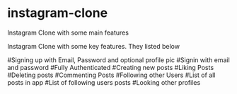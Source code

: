 # instagram-clone
Instagram Clone with some main features

Instagram Clone with some key features. They listed below

#Signing up with Email, Password and optional profile pic
#Signin with email and password
#Fully Authenticated
#Creating new posts
#Liking Posts
#Deleting posts
#Commenting Posts
#Following other Users
#List of all posts in app
#List of following users posts
#Looking other profiles
